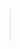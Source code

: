 
> [](https://square.github.io/retrofit/) <br/>
> [](https://square.github.io/okhttp/features/events/) <br/>
> [](https://square.github.io/okhttp/features/interceptors/) <br/>